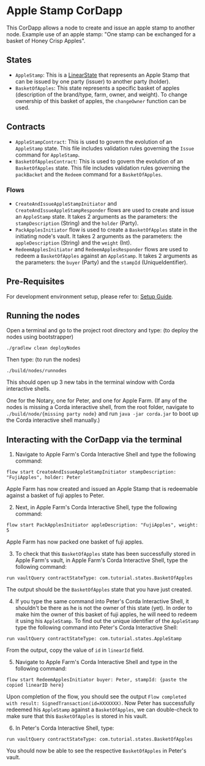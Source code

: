 # Apple Stamp CorDapp

This CorDapp allows a node to create and issue an apple stamp to another node.
Example use of an apple stamp: "One stamp can be exchanged for a basket of Honey Crisp Apples".


## States
* `AppleStamp`: This is a [LinearState](https://docs.r3.com/en/platform/corda/4.9/community/api-states.html#linearstate) that represents an Apple Stamp that can be issued by one party (issuer) to another party (holder).
* `BasketOfApples`: This state represents a specific basket of apples (description of the brand/type, farm, owner, and weight). To change ownership of this basket of apples, the `changeOwner` function can be used.

## Contracts
* `AppleStampContract`: This is used to govern the evolution of an `AppleStamp` state. This file includes validation rules governing the `Issue` command for `AppleStamp`.
* `BasketOfApplesContract`: This is used to govern the evolution of an `BasketOfApples` state. This file includes validation rules governing the `packBacket` and the `Redeem` command for a `BasketOfApples`.

### Flows

* `CreateAndIssueAppleStampInitiator` and `CreateAndIssueAppleStampResponder` flows are used to create and issue an `AppleStamp` state. It takes 2 arguments as the parameters: the `stampDescription` (String) and the `holder` (Party).
* `PackApplesInitiator` flow is used to create a `BasketOfApples` state in the initiating node's vault. It takes 2 arguments as the parameters: the `appleDescription` (String) and the `weight` (Int).
* `RedeemApplesInitiator` and `RedeemApplesResponder` flows are used to redeem a `BasketOfApples` against an `AppleStamp`. It takes 2 arguments as the parameters: the `buyer` (Party) and the `stampId` (UniqueIdentifier).

## Pre-Requisites

For development environment setup, please refer to: [Setup Guide](https://docs.r3.com/en/platform/corda/4.9/community/getting-set-up.html).


## Running the nodes

Open a terminal and go to the project root directory and type: (to deploy the nodes using bootstrapper)
```
./gradlew clean deployNodes
```
Then type: (to run the nodes)
```
./build/nodes/runnodes
```
This should open up 3 new tabs in the terminal window with Corda interactive shells.

One for the Notary, one for Peter, and one for Apple Farm.
(If any of the nodes is missing a Corda interactive shell, from the root folder, navigate to ```./build/node/{missing party node}``` and run ```java -jar corda.jar``` to boot up the Corda interactive shell manually.)

## Interacting with the CorDapp via the terminal

1. Navigate to Apple Farm's Corda Interactive Shell and type the following command:
```
flow start CreateAndIssueAppleStampInitiator stampDescription: "FujiApples", holder: Peter
```
Apple Farm has now created and issued an Apple Stamp that is redeemable against a basket of fuji apples to Peter.

2. Next, in Apple Farm's Corda Interactive Shell, type the following command:
```
flow start PackApplesInitiator appleDescription: "FujiApples", weight: 5
```
Apple Farm has now packed one basket of fuji apples.

3. To check that this `BasketOfApples` state has been successfully stored in Apple Farm's vault, in Apple Farm's Corda Interactive Shell, type the following command:
```
run vaultQuery contractStateType: com.tutorial.states.BasketOfApples
```
The output should be the `BasketOfApples` state that you have just created.

4. If you type the same command into Peter's Corda Interactive Shell, it shouldn't be there as he is not the owner of this state (yet). In order to make him the owner of this basket of fuji apples, he will need to redeem it using his `AppleStamp`. To find out the unique identifier of the `AppleStamp` type the following command into Peter's Corda Interactive Shell:
```
run vaultQuery contractStateType: com.tutorial.states.AppleStamp
```
From the output, copy the value of `id` in `linearId` field.

5. Navigate to Apple Farm's Corda Interactive Shell and type in the following command:
```
flow start RedeemApplesInitiator buyer: Peter, stampId: {paste the copied linearID here}
```
Upon completion of the flow, you should see the output `Flow completed with result: SignedTransaction(id=XXXXXXX)`.
Now Peter has successfully redeemed his `AppleStamp` against a `BasketOfApples`, we can double-check to make sure that this `BasketOfApples` is stored in his vault.

6. In Peter's Corda Interactive Shell, type:
```
run vaultQuery contractStateType: com.tutorial.states.BasketOfApples
```
You should now be able to see the respective `BasketOfApples` in Peter's vault.


